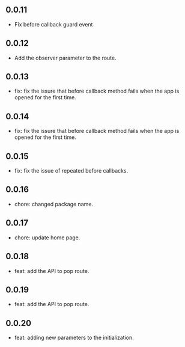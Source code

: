 ## 0.0.11

* Fix before callback guard event

## 0.0.12

* Add the observer parameter to the route.

## 0.0.13

* fix: fix the issure that before callback method fails when the app is opened for the first time.

## 0.0.14

* fix: fix the issure that before callback method fails when the app is opened for the first time.

## 0.0.15

* fix: fix the issue of repeated before callbacks.

## 0.0.16

* chore: changed package name.

## 0.0.17

* chore: update home page. 

## 0.0.18

* feat: add the API to pop route.

## 0.0.19

* feat: add the API to pop route.

## 0.0.20

* feat: adding new parameters to the initialization.
